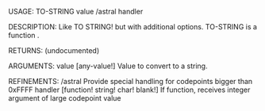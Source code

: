 USAGE:
     TO-STRING value /astral handler

DESCRIPTION:
     Like TO STRING! but with additional options.
     TO-STRING is a function .

RETURNS:
    (undocumented)

ARGUMENTS:
    value [any-value!]
        Value to convert to a string.

REFINEMENTS:
    /astral
        Provide special handling for codepoints bigger than 0xFFFF
    handler [function! string! char! blank!]
        If function, receives integer argument of large codepoint value
